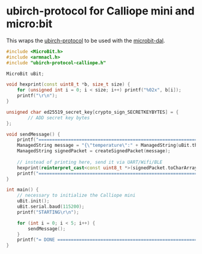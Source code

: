 # ubirch-protocol for Calliope mini and micro:bit

This wraps the [ubirch-protocol](https://github.com/ubirch/ubirch-protocol) to be used with the 
[microbit-dal](https://github.com/calliope-mini/microbit-dal).

```cpp
#include <MicroBit.h>
#include <armnacl.h>
#include "ubirch-protocol-calliope.h"

MicroBit uBit;

void hexprint(const uint8_t *b, size_t size) {
    for (unsigned int i = 0; i < size; i++) printf("%02x", b[i]);
    printf("\r\n");
}

unsigned char ed25519_secret_key[crypto_sign_SECRETKEYBYTES] = {
        // ADD secret key bytes
};

void sendMessage() {
    printf("==================================================================\r\n");
    ManagedString message = "{\"temperature\":" + ManagedString(uBit.thermometer.getTemperature()) + "}";
    ManagedString signedPacket = createSignedPacket(message);
    
    // instead of printing here, send it via UART/Wifi/BLE
    hexprint(reinterpret_cast<const uint8_t *>(signedPacket.toCharArray()), static_cast<size_t>(signedPacket.length()));
    printf("==================================================================\r\n");
}

int main() {
    // necessary to initialize the Calliope mini
    uBit.init();
    uBit.serial.baud(115200);
    printf("STARTING\r\n");

    for (int i = 0; i < 5; i++) {
        sendMessage();
    }
    printf("= DONE ===========================================================\r\n");
}
```